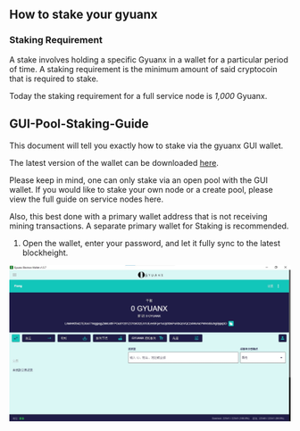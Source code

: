 
## How to stake your gyuanx

### Staking Requirement
A stake involves holding a specific Gyuanx in a wallet for a particular period of time. A staking requirement is the minimum amount of said cryptocoin that is required to stake.

Today the staking requirement for a full service node is *1,000* Gyuanx.

## GUI-Pool-Staking-Guide

This document will tell you exactly how to stake via the gyuanx GUI wallet.

The latest version of the wallet can be downloaded [here](https://download.gyuan.online).

Please keep in mind, one can only stake via an open pool with the GUI wallet. If you would like to stake your own node or a create pool, please view the full guide on service nodes here.

Also, this best done with a primary wallet address that is not receiving mining transactions. A separate primary wallet for Staking is recommended.

1) Open the wallet, enter your password, and let it fully sync to the latest blockheight.

![electron stake step](https://raw.githubusercontent.com/yuanxcoin/images/main/chinese/electron-stake-step1.jpg "Electron Stake Step 1")


